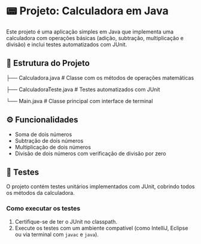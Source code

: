 # 📟 Projeto: Calculadora em Java

Este projeto é uma aplicação simples em Java que implementa uma calculadora com operações básicas (adição, subtração, multiplicação e divisão) e inclui testes automatizados com JUnit.

## 📁 Estrutura do Projeto

├── Calculadora.java # Classe com os métodos de operações matemáticas

├── CalculadoraTeste.java # Testes automatizados com JUnit

└── Main.java # Classe principal com interface de terminal


## ⚙️ Funcionalidades

- Soma de dois números
- Subtração de dois números
- Multiplicação de dois números
- Divisão de dois números com verificação de divisão por zero

## 🧪 Testes

O projeto contém testes unitários implementados com JUnit, cobrindo todos os métodos da calculadora.

### Como executar os testes

1. Certifique-se de ter o JUnit no classpath.
2. Execute os testes com um ambiente compatível (como IntelliJ, Eclipse ou via terminal com `javac` e `java`).
